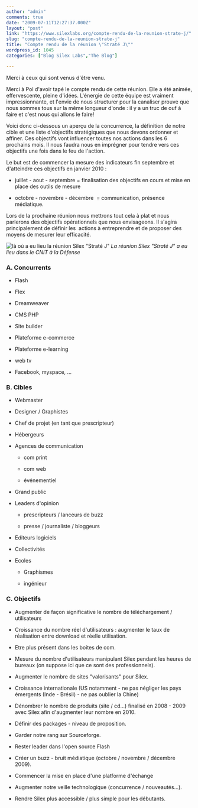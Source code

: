 ```yaml
---
author: "admin"
comments: true
date: "2009-07-11T12:27:37.000Z"
layout: "post"
link: "https://www.silexlabs.org/compte-rendu-de-la-reunion-strate-j/"
slug: "compte-rendu-de-la-reunion-strate-j"
title: "Compte rendu de la réunion \"Straté J\""
wordpress_id: 1045
categories: ["Blog Silex Labs","The Blog"]

---
```

Merci à ceux qui sont venus d'être venu.




Merci à Pol d'avoir tapé le compte rendu de cette réunion. Elle a été animée, effervescente, pleine d'idées. L'énergie de cette équipe est vraiment impressionnante, et l'envie de nous structurer pour la canaliser prouve que nous sommes tous sur la même longueur d'onde : il y a un truc de ouf à faire et c'est nous qui allons le faire!




Voici donc ci-dessous un aperçu de la concurrence, la définition de notre cible et une liste d'objectifs stratégiques que nous devons ordonner et affiner. Ces objectifs vont influencer toutes nos actions dans les 6 prochains mois. Il nous faudra nous en imprégner pour tendre vers ces objectifs une fois dans le feu de l'action.




Le but est de commencer la mesure des indicateurs fin septembre et d'atteindre ces objectifs en janvier 2010 :







  * juillet - aout - septembre = finalisation des objectifs en cours et mise en place des outils de mesure


  * octobre - novembre - décembre  = communication, présence médiatique.




Lors de la prochaine réunion nous mettrons tout cela à plat et nous parlerons des objectifs opérationnels que nous envisageons. Il s'agira principalement de définir les  actions à entreprendre et de proposer des moyens de mesurer leur efficacité.





![là où a eu lieu la réunion Silex "Straté J"](https://www.silexlabs.org/wp-content/uploads/2009/07/parldhi_hilton_paris_la_defense_gallery_welcome.jpg)
    _La réunion Silex "Straté J" a eu lieu dans le CNIT à la Défense_




<!-- more -->





### A. Concurrents






  * Flash


  * Flex


  * Dreamweaver


  * CMS PHP


  * Site builder


  * Plateforme e-commerce


  * Plateforme e-learning


  * web tv


  * Facebook, myspace, ...




### B. Cibles






  * Webmaster


  * Designer / Graphistes


  * Chef de projet (en tant que prescripteur)


  * Hébergeurs


  * Agences de communication


    * com print


    * com web


    * événementiel





  * Grand public


  * Leaders d'opinion


    * prescripteurs / lanceurs de buzz


    * presse / journaliste / bloggeurs





  * Editeurs logiciels


  * Collectivités


  * Ecoles


    * Graphismes


    * ingénieur







### C. Objectifs






  * Augmenter de façon significative le nombre de téléchargement / utilisateurs


  * Croissance du nombre réel d'utilisateurs : augmenter le taux de réalisation entre download et réelle utilisation.


  * Etre plus présent dans les boites de com.


  * Mesure du nombre d'utilisateurs manipulant Silex pendant les heures de bureaux (on suppose ici que ce sont des professionnels).


  * Augmenter le nombre de sites "valorisants" pour Silex.


  * Croissance internationale (US notamment - ne pas négliger les pays émergents (Inde - Brésil) - ne pas oublier la Chine)


  * Dénombrer le nombre de produits (site / cd...) finalisé en 2008 - 2009 avec Silex afin d'augmenter leur nombre en 2010.


  * Définir des packages - niveau de proposition.


  * Garder notre rang sur Sourceforge.


  * Rester leader dans l'open source Flash


  * Créer un buzz - bruit médiatique (octobre / novembre / décembre 2009).


  * Commencer la mise en place d'une platforme d'échange


  * Augmenter notre veille technologique (concurrence / nouveautés...).


  * Rendre Silex plus accessible / plus simple pour les débutants.




